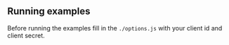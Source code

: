 ## Running examples

Before running the examples fill in the `./options.js` with your client id and client secret.

